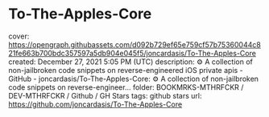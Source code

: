 # To-The-Apples-Core

cover: https://opengraph.githubassets.com/d092b729ef65e759cf57b75360044c821fe663b700bdc357597a5db904e045f5/joncardasis/To-The-Apples-Core
created: December 27, 2021 5:05 PM (UTC)
description: ⚙️ A collection of non-jailbroken code snippets on reverse-engineered iOS private apis - GitHub - joncardasis/To-The-Apples-Core: ⚙️ A collection of non-jailbroken code snippets on reverse-engineer...
folder: BOOKMRKS-MTHRFCKR / DEV-MTHRFCKR / Github / GH Stars
tags: github stars
url: https://github.com/joncardasis/To-The-Apples-Core